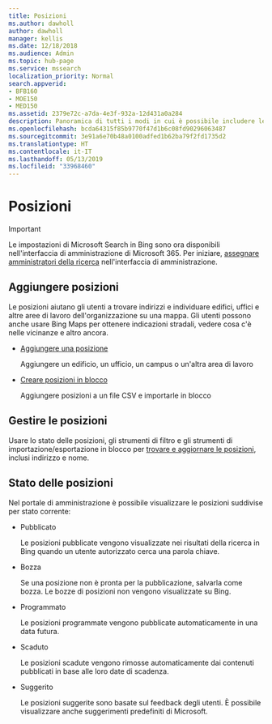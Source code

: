 ```yaml
---
title: Posizioni
ms.author: dawholl
author: dawholl
manager: kellis
ms.date: 12/18/2018
ms.audience: Admin
ms.topic: hub-page
ms.service: mssearch
localization_priority: Normal
search.appverid:
- BFB160
- MOE150
- MED150
ms.assetid: 2379e72c-a7da-4e3f-932a-12d431a0a284
description: Panoramica di tutti i modi in cui è possibile includere le posizioni dell'organizzazione nei risultati di lavoro di Microsoft Search
ms.openlocfilehash: bcda64315f85b9770f47d1b6c08fd90296063487
ms.sourcegitcommit: 3e91a6e70b48a0100adfed1b62ba79f2fd1735d2
ms.translationtype: HT
ms.contentlocale: it-IT
ms.lasthandoff: 05/13/2019
ms.locfileid: "33968460"
---
```

# <a name="locations"></a>Posizioni

> [!IMPORTANT]
> Le impostazioni di Microsoft Search in Bing sono ora disponibili nell'interfaccia di amministrazione di Microsoft 365. Per iniziare, [assegnare amministratori della ricerca](https://docs.microsoft.com/it-IT/microsoftsearch/setup-microsoft-search#step-2-assign-search-admin-and-search-editor) nell'interfaccia di amministrazione.
    
## <a name="add-locations"></a>Aggiungere posizioni

Le posizioni aiutano gli utenti a trovare indirizzi e individuare edifici, uffici e altre aree di lavoro dell'organizzazione su una mappa. Gli utenti possono anche usare Bing Maps per ottenere indicazioni stradali, vedere cosa c'è nelle vicinanze e altro ancora.
  
- [Aggiungere una posizione](add-a-location.md)
    
    Aggiungere un edificio, un ufficio, un campus o un'altra area di lavoro
    
- [Creare posizioni in blocco](bulk-create-locations.md)
    
    Aggiungere posizioni a un file CSV e importarle in blocco
    
## <a name="manage-locations"></a>Gestire le posizioni

Usare lo stato delle posizioni, gli strumenti di filtro e gli strumenti di importazione/esportazione in blocco per [trovare e aggiornare le posizioni](manage-locations.md), inclusi indirizzo e nome.
  
## <a name="location-status"></a>Stato delle posizioni

Nel portale di amministrazione è possibile visualizzare le posizioni suddivise per stato corrente:
  
- Pubblicato
    
    Le posizioni pubblicate vengono visualizzate nei risultati della ricerca in Bing quando un utente autorizzato cerca una parola chiave.
    
- Bozza
    
    Se una posizione non è pronta per la pubblicazione, salvarla come bozza. Le bozze di posizioni non vengono visualizzate su Bing.
    
- Programmato
    
    Le posizioni programmate vengono pubblicate automaticamente in una data futura.
    
- Scaduto
    
    Le posizioni scadute vengono rimosse automaticamente dai contenuti pubblicati in base alle loro date di scadenza.
    
- Suggerito
    
    Le posizioni suggerite sono basate sul feedback degli utenti. È possibile visualizzare anche suggerimenti predefiniti di Microsoft.

  

